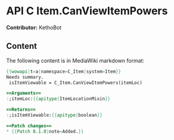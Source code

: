 # API C Item.CanViewItemPowers

**Contributor:** KethoBot

## Content

The following content is in MediaWiki markdown format:

```mediawiki
{{wowapi|t=a|namespace=C_Item|system=Item}}
Needs summary.
 isItemViewable = C_Item.CanViewItemPowers(itemLoc)

==Arguments==
:;itemLoc:{{apitype|ItemLocationMixin}}

==Returns==
:;isItemViewable:{{apitype|boolean}}

==Patch changes==
* {{Patch 8.1.0|note=Added.}}
```